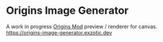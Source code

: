 # Origins Image Generator
A work in progress [Origins Mod](https://github.com/apace100/origins-fabric) preview / renderer for canvas.
https://origins-image-generator.exzotic.dev